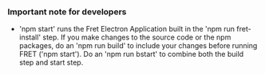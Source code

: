 ### Important note for developers

* 'npm start' runs the Fret Electron Application built in the 'npm run fret-install' step. If you make changes to the source code or the npm packages, do an 'npm run build' to include your changes before running FRET ('npm start').  Do an 'npm run bstart' to combine both the build step and start step.

